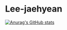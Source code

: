 # Lee-jaehyean
[![Anurag's GitHub stats](https://github-readme-stats.vercel.app/api?username=LeeJaeHyean)](https://github.com/anuraghazra/github-readme-stats)
